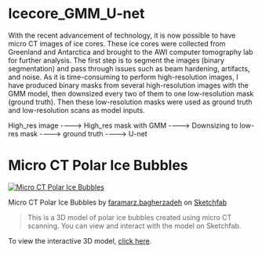 # Icecore_GMM_U-net
With the recent advancement of technology, it is now possible to have micro CT images of ice cores. These ice cores were collected from Greenland and Antarctica and brought to the AWI computer tomography lab for further analysis. The first step is to segment the images (binary segmentation) and pass through issues such as beam hardening, artifacts, and noise. As it is time-consuming to perform high-resolution images, I have produced binary masks from several high-resolution images with the GMM model, then downsized every two of them to one low-resolution mask (ground truth). Then these low-resolution masks were used as ground truth and low-resolution scans as model inputs.

High_res image ----> High_res mask with GMM ----> Downsizing to low-res mask ----> ground truth ----> U-net

# Micro CT Polar Ice Bubbles

[![Micro CT Polar Ice Bubbles](https://sketchfab.com/models/0143f225daa34a5e8ba50987c288474d/embed)](https://sketchfab.com/3d-models/micro-ct-polar-ice-bubbles-0143f225daa34a5e8ba50987c288474d)

Micro CT Polar Ice Bubbles by [faramarz.bagherzadeh](https://sketchfab.com/faramarz.bagherzadeh) on [Sketchfab](https://sketchfab.com)

> This is a 3D model of polar ice bubbles created using micro CT scanning. You can view and interact with the model on Sketchfab.

To view the interactive 3D model, [click here](https://sketchfab.com/3d-models/micro-ct-polar-ice-bubbles-0143f225daa34a5e8ba50987c288474d).
